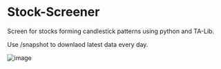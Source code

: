 # Stock-Screener
Screen for stocks forming candlestick patterns using python and TA-Lib. 

Use /snapshot to downlaod latest data every day.

![image](https://user-images.githubusercontent.com/67240347/118511593-0ebbbe00-b700-11eb-82a7-c5333fbaf10e.png)
